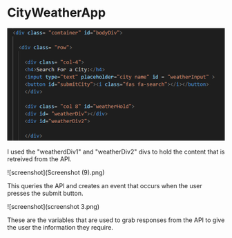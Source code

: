 # CityWeatherApp


![screenshot](screenshot1.png)

I used the "weatherdDiv1" and "weatherDiv2" divs to hold the content that is retreived from the API.

![screenshot](Screenshot (9).png)

This queries the API and creates an event that occurs when the user presses the submit button.

![screenshot](screenshot 3.png)

These are the variables that are used to grab responses from the API to give the user the information they require.
